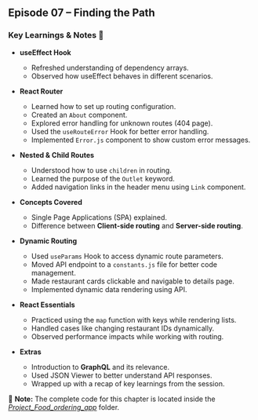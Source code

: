 ## Episode 07 – Finding the Path  

### Key Learnings & Notes 📝

- **useEffect Hook**  
  - Refreshed understanding of dependency arrays.  
  - Observed how useEffect behaves in different scenarios.  

- **React Router**  
  - Learned how to set up routing configuration.  
  - Created an `About` component.  
  - Explored error handling for unknown routes (404 page).  
  - Used the `useRouteError` Hook for better error handling.  
  - Implemented `Error.js` component to show custom error messages.  

- **Nested & Child Routes**  
  - Understood how to use `children` in routing.  
  - Learned the purpose of the `Outlet` keyword.  
  - Added navigation links in the header menu using `Link` component.  

- **Concepts Covered**  
  - Single Page Applications (SPA) explained.  
  - Difference between **Client-side routing** and **Server-side routing**.  

- **Dynamic Routing**  
  - Used `useParams` Hook to access dynamic route parameters.  
  - Moved API endpoint to a `constants.js` file for better code management.  
  - Made restaurant cards clickable and navigable to details page.  
  - Implemented dynamic data rendering using API.  

- **React Essentials**  
  - Practiced using the `map` function with keys while rendering lists.  
  - Handled cases like changing restaurant IDs dynamically.  
  - Observed performance impacts while working with routing.  

- **Extras**  
  - Introduction to **GraphQL** and its relevance.  
  - Used JSON Viewer to better understand API responses.  
  - Wrapped up with a recap of key learnings from the session.  


📌 **Note:** The complete code for this chapter is located inside the [_Project_Food_ordering_app_](../Project_Food_ordering_app/) folder.